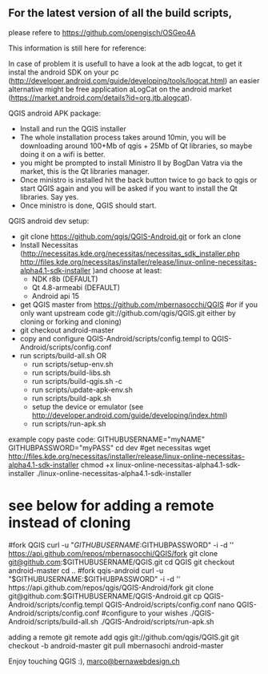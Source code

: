 ## For the latest version of all the build scripts, 
please refere to https://github.com/opengisch/OSGeo4A


This information is still here for reference:

In case of problem it is usefull to have a look at the adb logcat, to get it instal the android SDK on your pc (http://developer.android.com/guide/developing/tools/logcat.html) 
an easier alternative might be free application aLogCat on the android market (https://market.android.com/details?id=org.jtb.alogcat).

QGIS android APK package:
- Install and run the QGIS installer
- The whole installation process takes around 10min, you will be downloading around 100+Mb of qgis + 25Mb of Qt libraries, so maybe doing it on a wifi is better. 
- you might be prompted to install Ministro II by BogDan Vatra via the market, this is the Qt libraries manager.
- Once ministro is installed hit the back button twice to go back to qgis or start QGIS again and you will be asked if you want to install the Qt libraries. Say yes. 
- Once ministro is done, QGIS should start.

QGIS android dev setup:
- git clone https://github.com/qgis/QGIS-Android.git or fork an clone
- Install Necessitas (http://necessitas.kde.org/necessitas/necessitas_sdk_installer.php http://files.kde.org/necessitas/installer/release/linux-online-necessitas-alpha4.1-sdk-installer )and choose at least:
    - NDK r8b (DEFAULT)
    - Qt 4.8-armeabi (DEFAULT)
    - Android api 15
- get QGIS master from https://github.com/mbernasocchi/QGIS #or if you only want upstream code git://github.com/qgis/QGIS.git either by cloning or forking and cloning)
- git checkout android-master
- copy and configure QGIS-Android/scripts/config.templ to QGIS-Android/scripts/config.conf
- run scripts/build-all.sh
    OR
    - run scripts/setup-env.sh
    - run scripts/build-libs.sh
    - run scripts/build-qgis.sh -c
    - run scripts/update-apk-env.sh
    - run scripts/build-apk.sh
    - setup the device or emulator (see http://developer.android.com/guide/developing/index.html)
    - run scripts/run-apk.sh

example copy paste code:
 GITHUBUSERNAME="myNAME"
 GITHUBPASSWORD="myPASS"
 cd dev
 #get necessitas
 wget http://files.kde.org/necessitas/installer/release/linux-online-necessitas-alpha4.1-sdk-installer
 chmod +x linux-online-necessitas-alpha4.1-sdk-installer
 ./linux-online-necessitas-alpha4.1-sdk-installer
 # see below for adding a remote instead of cloning
 #fork QGIS
 curl -u "$GITHUBUSERNAME:$GITHUBPASSWORD" -i -d '' https://api.github.com/repos/mbernasocchi/QGIS/fork
 git clone git@github.com:$GITHUBUSERNAME/QGIS.git
 cd QGIS
 git checkout android-master
 cd ..
 #fork qqis-android
 curl -u "$GITHUBUSERNAME:$GITHUBPASSWORD" -i -d '' https://api.github.com/repos/qgis/QGIS-Android/fork
 git clone git@github.com:$GITHUBUSERNAME/QGIS-Android.git
 cp QGIS-Android/scripts/config.templ QGIS-Android/scripts/config.conf
 nano QGIS-Android/scripts/config.conf #configure to your wishes
 ./QGIS-Android/scripts/build-all.sh
 ./QGIS-Android/scripts/run-apk.sh
 
adding a remote
 git remote add qgis git://github.com/qgis/QGIS.git
 git checkout -b android-master
 git pull mbernasochi android-master


Enjoy touching QGIS :), marco@bernawebdesign.ch
